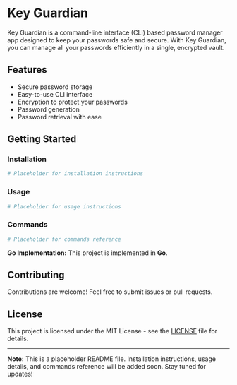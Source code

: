 # Key Guardian

Key Guardian is a command-line interface (CLI) based password manager app designed to keep your passwords safe and secure. With Key Guardian, you can manage all your passwords efficiently in a single, encrypted vault.

## Features
- Secure password storage
- Easy-to-use CLI interface
- Encryption to protect your passwords
- Password generation
- Password retrieval with ease

## Getting Started

### Installation
```bash
# Placeholder for installation instructions
```

### Usage
```bash
# Placeholder for usage instructions
```

### Commands
```bash
# Placeholder for commands reference
```

**Go Implementation:** This project is implemented in **Go**.


## Contributing
Contributions are welcome! Feel free to submit issues or pull requests.

## License
This project is licensed under the MIT License - see the [LICENSE](LICENSE) file for details.


---

**Note:** This is a placeholder README file. Installation instructions, usage details, and commands reference will be added soon. Stay tuned for updates!